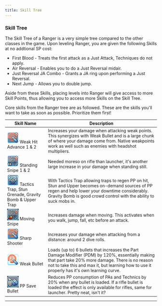 ```yaml
---
title: Skill Tree
---
```

<section>
    <h3>Skill Tree</h3>
        <p>The Skill Tree of a Ranger is a very simple tree compared to the other classes in the game. Upon leveling Ranger,
        you are given the following Skills at no addtional SP cost:</p>
    <ul>
        <li>First Blood - Treats the first attack as a Just Attack, Techniques do not apply.</li>
        <li>Air Reversal - Enables you to do a Just Reversal midair.</li>
        <li>Just Reversal JA Combo - Grants a JA ring upon performing a Just Reversal.</li>
        <li>Next Jump - Allows you to double jump.</li>
    </ul>
    <p>Aside from these Skills, placing levels into Ranger will give access to more Skill Points, thus allowing you
    to access more Skills on the Skill Tree.</p>
</section>
<p>Core skills from the Ranger tree are as followed. These are the skills you'll want to take as soon as possible. Prioritize them first!<p>
<table class="table table-responsive table-bordered">
    <thead>
        <th scope="col">Skill Name</th>
        <th scope="col">Description</th>
    </thead>
        <tbody>
            <tr>
                <td><img src="assets/img/icons/weakhit.png"> Weak Hit Advance 1 & 2</td>
                <td>Increases your damage when attacking weak points. This synergizes with Weak Bullet and is a large chunk of where your damage come from.
                    Native weakpoints work as well such as enemies with headshot multipliers. </td>
            </tr>
            <tr>
                <td><img src="assets/img/icons/standingsnipe.png"> Standing Snipe 1 & 2</td>
                <td>Needed moreso on rifle than launcher, it's another large increase in your damage when standing still. </td>
            </tr>
            <tr>
                <td><img src="assets/img/icons/tacticstrap.png"> Tactics Trap, Stun Grenade, Gravity Bomb & Upper Trap</td>
                <td>With Tactics Trap allowing traps to regen PP on hit, Stun and Upper becomes on-demand sources of PP regen and help lower your downtime considerably.
                    Gravity Bomb is good crowd control with the ability to suck mobs in. </td>
            </tr>
            <tr>
                <td><img src="assets/img/icons/moving-shot.png"> Moving Snipe</td>
                <td>Increases damage when moving. This activates when you walk, jump, fall, etc before an attack.</td>
            </tr>
            <tr>
                <td><img src="assets/img/icons/weakhit.png"> Sharp Shooter</td>
                <td>Increases your damage when attacking from a distance: around 2 dive rolls.</td>
            </tr>
            <tr>
                <td><img src="assets/img/icons/weakbullet.png"> Weak Bullet</td>
                <td>Loads (up to) 6 bullets that increases the Part Damage Modifier (PDM) by 120%, essentially making that part take 20% more damage.
                    There is no reason not to take this and max it, but learning how to use it properly has it's own learning curve. </td>
            </tr>
            <tr>
                <td><img src="assets/img/icons/massive-bullet.png"> PP Save Bullet</td>
                <td>Reduces PP consumption of PAs and Technics by 20% when any bullet is loaded. If a rifle bullet is loaded the effect is only available for rifles, same for launcher. Pretty neat, isn't it?</td>
            </tr>
        </tbody>
</table>
<hr>